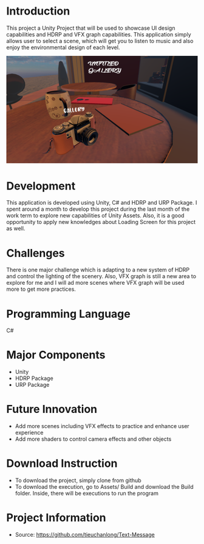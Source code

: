 # Introduction
This project a Unity Project that will be used to showcase UI design capabilities and HDRP and VFX graph capabilities. This application simply allows user to select a scene, which will get you to listen to music and also enjoy the environmental design of each level.

![](Title.PNG)

# Development
This application is developed using Unity, C# and HDRP and URP Package. I spent around a month to develop this project during the last month of the work term to explore new capabilities of Unity Assets. Also, it is a good opportunity to apply new knowledges about Loading Screen for this project as well.

# Challenges
There is one major challenge which is adapting to a new system of HDRP and control the lighting of the scenery. Also, VFX graph is still a new area to explore for me and I will ad more scenes where VFX graph will be used more to get more practices.

# Programming Language
C#

# Major Components
* Unity
* HDRP Package
* URP Package

# Future Innovation
* Add more scenes including VFX effects to practice and enhance user experience
* Add more shaders to control camera effects and other objects

# Download Instruction
* To download the project, simply clone from github
* To download the execution, go to Assets/ Build and download the Build folder. Inside, there will be executions to run the program

# Project Information
* Source: https://github.com/tieuchanlong/Text-Message
